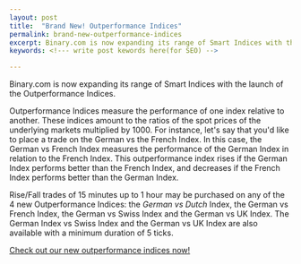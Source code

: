 ```yaml
---
layout: post
title:  "Brand New! Outperformance Indices"
permalink: brand-new-outperformance-indices
excerpt: Binary.com is now expanding its range of Smart Indices with the launch of the Outperformance Indices.  
keywords: <!--- write post kewords here(for SEO) -->

---
```


Binary.com is now expanding its range of Smart Indices with the launch of the Outperformance Indices. 

Outperformance Indices measure the performance of one index relative to another. These indices amount to the ratios of the spot prices of the underlying markets multiplied by 1000. For instance, let's say that you'd like to place a trade on the German vs the French Index. In this case, the German vs French Index measures the performance of the German Index in relation to the French Index. This outperformance index rises if the German Index performs better than the French Index, and decreases if the French Index performs better than the German Index.

Rise/Fall trades of 15 minutes up to 1 hour may be purchased on any of the 4 new Outperformance Indices: the *German vs Dutch* Index, the German vs French Index, the German vs Swiss Index and the German vs UK Index. The German Index vs Swiss Index and the German vs UK Index are also available with a minimum duration of 5 ticks.

[Check out our new outperformance indices now!](https://www.binary.com/c/trade.cgi?market=smarties&time=15m&form_name=risefall&expiry_type=duration&amount_type=payout&H=S0P&currency=USD&underlying_symbol=OPIDAXAEX&amount=100&date_start=now&type=FLASHU&l=EN&utm_medium=social&utm_source=blog&utm_content=whatsnew)